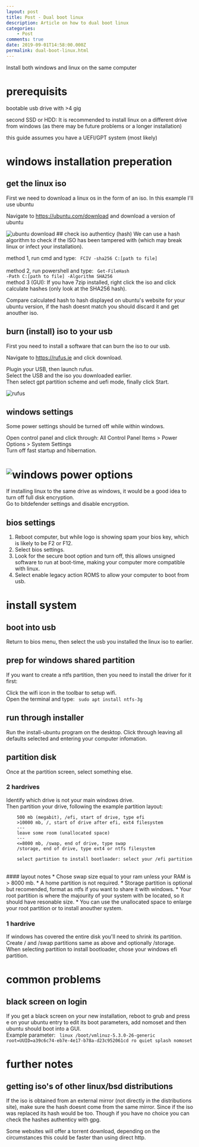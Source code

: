 ```yaml
---
layout: post
title: Post - Dual boot linux
description: Article on how to dual boot linux
categories:
    - Post
comments: true
date: 2019-09-01T14:58:00.000Z
permalink: dual-boot-linux.html
---
```

Install both windows and linux on the same computer

# prerequisits
bootable usb drive with >4 gig

second SSD or HDD: It is recommended to install linux on a different drive from windows
    (as there may be future problems or a longer installation)

this guide assumes you have a UEFI/GPT system (most likely)


# windows installation preperation
## get the linux iso 
First we need to download a linux os in the form of an iso. In this example I'll use ubuntu

Navigate to <a href="https://ubuntu.com/download"> https://ubuntu.com/download</a>
 and download a version of ubuntu 

<img src="/assets/images/posts/dualboot-linux/ubuntu_download.png" alt="ubuntu download" />
## check iso authenticy (hash)
We can use a hash algorithm to check if the ISO has been tampered with (which may break linux or infect your installation).

method 1, run cmd and type: <code> FCIV -sha256 C:\[path to file]  </code> <br /> 
method 2, run powershell and type: <code> Get-FileHash -Path C:\[path to file] -Algorithm SHA256 </code> <br />
method 3 (GUI): If you have 7zip installed, right click the iso and click calculate hashes (only look at the SHA256 hash).

Compare calculated hash to hash displayed on ubuntu's website for your ubuntu version, if the hash doesnt match you should discard it and get anouther iso.

## burn (install) iso to your usb
First you need to install a software that can burn the iso to our usb.

Navigate to <a href="https://rufus.ie">https://rufus.ie</a> and click download.

Plugin your USB, then launch rufus. <br />
Select the USB and the iso you downloaded earlier. <br />
Then select gpt partition scheme and uefi mode, finally click Start.

<img src="/assets/images/posts/dualboot-linux/rufus.png" alt="rufus" /><br />
## windows settings
Some power settings should be turned off while within windows.

Open control panel and click through: All Control Panel Items > Power Options > System Settings <br />
Turn off fast startup and hibernation.
# <img src="/assets/images/posts/dualboot-linux/power_options.png" alt="windows power options" /><br />
If installing linux to the same drive as windows, it would be a good idea to turn off full disk encryption. <br />
Go to bitdefender settings and disable encryption.

## bios settings
1. Reboot computer, but while logo is showing spam your bios key, which is likely to be F2 or F12. 
2. Select bios settings.
3. Look for the secure boot option and turn off, this allows unsigned software to run at boot-time, making your computer more compatible with linux.
4. Select enable legacy action ROMS to allow your computer to boot from usb.

<!-- <img src="/assets/images/posts/dualboot-linux/bios_settings.png" alt="bios settings" /> -->
# install system
## boot into usb
Return to bios menu, then select the usb you installed the linux iso to earlier.
## prep for windows shared partition
If you want to create a ntfs partition, then you need to install the driver for it first:

Click the wifi icon in the toolbar to setup wifi. <br />
Open the terminal and type: <code> sudo apt install ntfs-3g </code>

## run through installer
Run the install-ubuntu program on the desktop.
Click through leaving all defaults selected and entering your computer infomation.

## partition disk
Once at the partition screen, select something else.
### 2 hardrives
Identify which drive is not your main windows drive. <br />
Then partition your drive, following the example partition layout:
```
    500 mb (megabit), /efi, start of drive, type efi
    >10000 mb, /, start of drive after efi, ext4 filesystem
    ---
    leave some room (unallocated space)
    ---
    <=8000 mb, /swap, end of drive, type swap
    /storage, end of drive, type ext4 or ntfs filesystem

    select partition to install bootloader: select your /efi partition
```
<br />
#### layout notes
* Chose swap size equal to your ram unless your RAM is > 8000 mb.
* A home partition is not required.
* Storage partition is optional but recomended, format as ntfs if you want to share it with windows.
* Your root partition is where the majourity of your system with be located, so it should have resonable size.
* You can use the unallocated space to enlarge your root partition or to install anouther system.

### 1 hardrive
If windows has covered the entire disk you'll need to shrink its partition. <br />
Create / and /swap partitions same as above and optionally /storage. <br />
When selecting partition to install bootloader, chose your windows efi partition.

# common problems
## black screen on login
If you get a black screen on your new installation, reboot to grub and press e on your ubuntu entry to edit its boot parameters,
add nomoset and then ubuntu should boot into a GUI. <br />
Example parameter: <code>
linux /boot/vmlinuz-5.3.0-26-generic root=UUID=a39c6c74-eb7e-4e17-b78a-d23c952061cd ro  quiet splash nomoset
</code>

# further notes
## getting iso's of other linux/bsd distributions
If the iso is obtained from an external mirror (not directly in the distributions site), make sure the hash doesnt come from the same mirror. Since if the iso was replaced its hash would be too.
Though if you have no choice you can check the hashes authenticy with gpg.

Some websites will offer a torrent download, depending on the circumstances this could be faster than using direct http.
